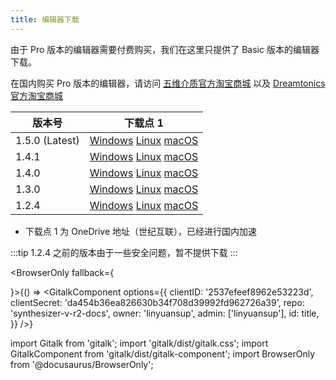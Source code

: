 ```yaml
---
title: 编辑器下载
---
```


由于 Pro 版本的编辑器需要付费购买，我们在这里只提供了 Basic 版本的编辑器下载。

在国内购买 Pro 版本的编辑器，请访问 [五维介质官方淘宝商城](https://item.taobao.com/item.htm?id=622045467110) 以及 [Dreamtonics 官方淘宝商城](https://dreamtonics-cn.taobao.com/)

| 版本号 | 下载点 1 |
| --- | --- |
| 1.5.0 (Latest) | [Windows](https://yzweb-my.sharepoint.com/:u:/g/personal/bilibililty_bujigegroup_site/ERL6TKgP3QpElJ6gNwcM2XABFqPHJg1roAEgJj8oPm62hw?e=kUWbWV) [Linux](https://yzweb-my.sharepoint.com/:u:/g/personal/bilibililty_bujigegroup_site/EWN8iUPDnYJLmdebv_0AMN0BiF3hwKcf4vwcRQ-A-9Z0Vg?e=2YZfp9) [macOS](https://yzweb-my.sharepoint.com/:u:/g/personal/bilibililty_bujigegroup_site/EVfZy3SkG8hGs5hSSizDlqwBgJNl8OhqosXOkx1o1JuR5A?e=VOidxw) |
| 1.4.1 | [Windows](https://yzweb-my.sharepoint.com/:u:/g/personal/bilibililty_bujigegroup_site/EYI6ufeJ_OBOp-TMbhDAEQ4BnEs_a3AJZ_BCf4TBYR29Xw?e=Yu4Ok3) [Linux](https://yzweb-my.sharepoint.com/:u:/g/personal/bilibililty_bujigegroup_site/EXrTejHeihNKuyvrO4c-x5kB2VtLFDgqgFyWPFsk4mrOGw?e=5sC7rF) [macOS](https://yzweb-my.sharepoint.com/:u:/g/personal/bilibililty_bujigegroup_site/EQrHvx8cetFHueH2TzCwj_8B46Yefp6EG9YrMHEDGeyokQ?e=DPmDac) |
| 1.4.0 | [Windows](https://yzweb-my.sharepoint.com/:u:/g/personal/bilibililty_bujigegroup_site/EQxAoEpNu8BOpnabz3OwSLYBLEvxzt0teoQXlFOBfK82Kg?e=GGbhrl) [Linux](https://yzweb-my.sharepoint.com/:u:/g/personal/bilibililty_bujigegroup_site/EfCwYhph_pZNqi0DanREGsABd41NUAnX38e8Md_SXo3yvA?e=1rscWP) [macOS](https://yzweb-my.sharepoint.com/:u:/g/personal/bilibililty_bujigegroup_site/ERHVyDTQNbpHqkHioWI1AwkBn71BoMwMpzu1mYZEo_UC4w?e=rjTsjs) |
| 1.3.0 | [Windows](https://yzweb-my.sharepoint.com/:u:/g/personal/bilibililty_bujigegroup_site/EUTBtAMBfvtIsu_lLj3BkzYBfKgm2Z7GAkGD-dqFy0hQ0w?e=Cdae8E) [Linux](https://yzweb-my.sharepoint.com/:u:/g/personal/bilibililty_bujigegroup_site/ETBqQhRBRXNEiQujxf4YKgsBnBVV2-J1xDv9l25reWW7yA?e=B75d5x) [macOS](https://yzweb-my.sharepoint.com/:u:/g/personal/bilibililty_bujigegroup_site/EbREEfNXLOpAgrKT-FGBKMQB_QPdczjxXKfxh58Yu5k-ww?e=JcypOj) |
| 1.2.4 | [Windows](https://yzweb-my.sharepoint.com/:u:/g/personal/bilibililty_bujigegroup_site/ESt-RN-Eo1xLo2jk4AoXXc8BAicZCI2wMw-neE-e2SV0lw?e=BZ6XgZ) [Linux](https://yzweb-my.sharepoint.com/:u:/g/personal/bilibililty_bujigegroup_site/EY0ViKwZtnpLsM_QP6ON1tABZI5KnkFEl3SjjvjTNlRcwg?e=5iJJmN) [macOS](https://yzweb-my.sharepoint.com/:u:/g/personal/bilibililty_bujigegroup_site/EfqxH5dPvIRPjEL6xDzOE0gBcTi9CEw7WcW73ndH0oBWOw?e=EAoWoE) |

  * 下载点 1 为 OneDrive 地址（世纪互联），已经进行国内加速

:::tip
1.2.4 之前的版本由于一些安全问题，暂不提供下载
:::

<BrowserOnly fallback={<div></div>}>{() => <GitalkComponent options={{
    clientID: '2537efeef8962e53223d',
    clientSecret: 'da454b36ea826630b34f708d39992fd962726a39',
    repo: 'synthesizer-v-r2-docs',
    owner: 'linyuansup',
    admin: ['linyuansup'],
    id: title,
    }} />}
</BrowserOnly>

import Gitalk from 'gitalk';
import 'gitalk/dist/gitalk.css';
import GitalkComponent from 'gitalk/dist/gitalk-component';
import BrowserOnly from '@docusaurus/BrowserOnly';